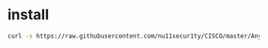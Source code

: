 # install
```bash
curl -s https://raw.githubusercontent.com/nu11secur1ty/CISCO/master/AnyConnect/openSuse/susma.sh | bash
```
